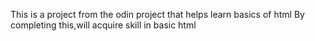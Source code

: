This is a project from the odin project that helps learn basics of html
By completing this,will acquire skill in basic html
